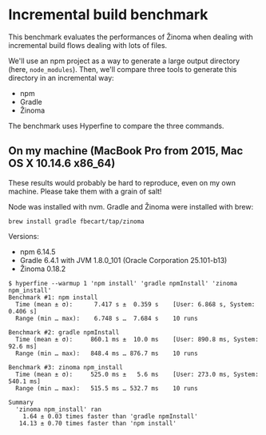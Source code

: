 # Incremental build benchmark

This benchmark evaluates the performances of Žinoma when dealing with incremental build flows dealing with lots of files.

We'll use an npm project as a way to generate a large output directory (here, `node_modules`).
Then, we'll compare three tools to generate this directory in an incremental way:

- npm
- Gradle
- Žinoma

The benchmark uses Hyperfine to compare the three commands.

## On my machine (MacBook Pro from 2015, Mac OS X 10.14.6 x86_64)

These results would probably be hard to reproduce, even on my own machine. Please take them with a grain of salt!

Node was installed with nvm. Gradle and Žinoma were installed with brew:

```shell script
brew install gradle fbecart/tap/zinoma
```

Versions:

- npm 6.14.5
- Gradle 6.4.1 with JVM 1.8.0_101 (Oracle Corporation 25.101-b13)
- Žinoma 0.18.2

```shell script
$ hyperfine --warmup 1 'npm install' 'gradle npmInstall' 'zinoma npm_install'
Benchmark #1: npm install
  Time (mean ± σ):      7.417 s ±  0.359 s    [User: 6.868 s, System: 0.406 s]
  Range (min … max):    6.748 s …  7.684 s    10 runs

Benchmark #2: gradle npmInstall
  Time (mean ± σ):     860.1 ms ±  10.0 ms    [User: 890.8 ms, System: 92.6 ms]
  Range (min … max):   848.4 ms … 876.7 ms    10 runs

Benchmark #3: zinoma npm_install
  Time (mean ± σ):     525.0 ms ±   5.6 ms    [User: 273.0 ms, System: 540.1 ms]
  Range (min … max):   515.5 ms … 532.7 ms    10 runs

Summary
  'zinoma npm_install' ran
    1.64 ± 0.03 times faster than 'gradle npmInstall'
   14.13 ± 0.70 times faster than 'npm install'
```
